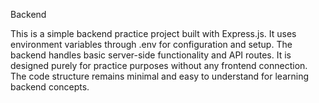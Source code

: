  B a c k e n d 

This is a simple backend practice project built with Express.js. It uses environment variables through .env for configuration and setup. The backend handles basic server-side functionality and API routes. It is designed purely for practice purposes without any frontend connection. The code structure remains minimal and easy to understand for learning backend concepts.
 
 
